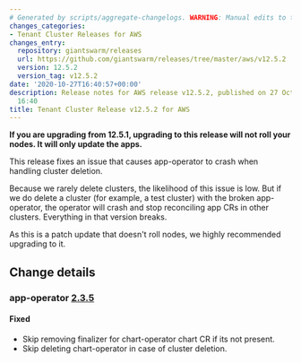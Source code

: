 ```yaml
---
# Generated by scripts/aggregate-changelogs. WARNING: Manual edits to this files will be overwritten.
changes_categories:
- Tenant Cluster Releases for AWS
changes_entry:
  repository: giantswarm/releases
  url: https://github.com/giantswarm/releases/tree/master/aws/v12.5.2
  version: 12.5.2
  version_tag: v12.5.2
date: '2020-10-27T16:40:57+00:00'
description: Release notes for AWS release v12.5.2, published on 27 October 2020,
  16:40
title: Tenant Cluster Release v12.5.2 for AWS
---
```


**If you are upgrading from 12.5.1, upgrading to this release will not roll your nodes. It will only update the apps.**

This release fixes an issue that causes app-operator to crash when handling cluster deletion.

Because we rarely delete clusters, the likelihood of this issue is low. But if we do delete a cluster (for example, a test cluster) with the broken app-operator, the operator will crash and stop reconciling app CRs in other clusters. Everything in that version breaks.

As this is a patch update that doesn't roll nodes, we highly recommended upgrading to it.

## Change details

### app-operator [2.3.5](https://github.com/giantswarm/app-operator/releases/tag/v2.3.5)

#### Fixed
- Skip removing finalizer for chart-operator chart CR if its not present.
- Skip deleting chart-operator in case of cluster deletion.
